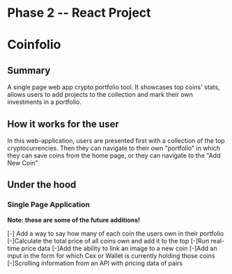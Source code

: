 # Phase 2 -- React Project
# Coinfolio


## Summary


A single page web app crypto portfolio tool. It showcases top coins' stats, allows users to add projects to the collection and mark their own investments in a portfolio.


## How it works for the user


In this web-application, users are presented first with a collection of the top cryptocurrencies. Then they can navigate to their own "portfolio" in which they can save coins from the home page, or they can navigate to the "Add New Coin" 


## Under the hood


### Single Page Application

**Note: these are some of the future additions!**

[-] Add a way to say how many of each coin the users own in their portfolio
[-]Calculate the total price of all coins own and add it to the top
[-]Run real-time price data
[-]Add the ability to link an image to a new coin
[-]Add an input in the form for which Cex or Wallet is currently holding those coins
[-]Scrolling information from an API with pricing data of pairs
